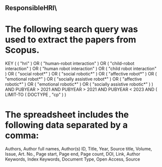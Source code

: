 ## ResponsibleHRI\

# The following search query was used to extract the papers from Scopus. 

KEY ( ( "hri" ) OR ( "human-robot interaction" ) OR ( "child-robot interaction" ) OR ( "human robot interaction" ) OR ( "child robot interaction" ) OR ( "social robot*" ) OR ( "social robotic*" ) OR ( "affective robot*" ) OR ( "emotional robot*" ) OR ( "socially assistive robot*" ) OR ( "affective robotic*" ) OR ( "emotional robotic*" ) OR ( "socially assistive robotic*" ) ) AND PUBYEAR > 2021 AND PUBYEAR > 2021 AND PUBYEAR < 2023 AND ( LIMIT-TO ( DOCTYPE , "cp" ) )

# The spreadsheet includes the following data separated by a comma:
Authors,	Author full names,	Author(s) ID,	Title,	Year,	Source title,	Volume,	Issue,	Art. No.,	Page start,	Page end,	Page count,	DOI,	Link,	Author Keywords,	Index Keywords,	Document Type,	Open Access,	Source
